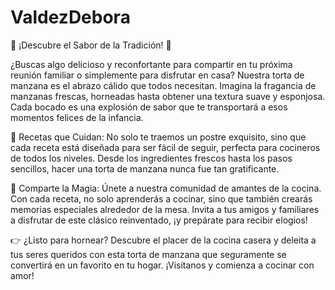 # ValdezDebora
🍏 ¡Descubre el Sabor de la Tradición! 🍏

¿Buscas algo delicioso y reconfortante para compartir en tu próxima reunión familiar o simplemente para disfrutar en casa? Nuestra torta de manzana es el abrazo cálido que todos necesitan. Imagina la fragancia de manzanas frescas, horneadas hasta obtener una textura suave y esponjosa. Cada bocado es una explosión de sabor que te transportará a esos momentos felices de la infancia.

💚 Recetas que Cuidan: No solo te traemos un postre exquisito, sino que cada receta está diseñada para ser fácil de seguir, perfecta para cocineros de todos los niveles. Desde los ingredientes frescos hasta los pasos sencillos, hacer una torta de manzana nunca fue tan gratificante.

🌟 Comparte la Magia: Únete a nuestra comunidad de amantes de la cocina. Con cada receta, no solo aprenderás a cocinar, sino que también crearás memorias especiales alrededor de la mesa. Invita a tus amigos y familiares a disfrutar de este clásico reinventado, ¡y prepárate para recibir elogios!

👉 ¿Listo para hornear? Descubre el placer de la cocina casera y deleita a tus seres queridos con esta torta de manzana que seguramente se convertirá en un favorito en tu hogar. ¡Visítanos y comienza a cocinar con amor!
